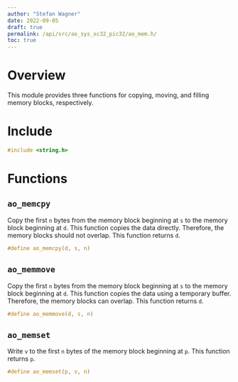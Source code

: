 ```yaml
---
author: "Stefan Wagner"
date: 2022-09-05
draft: true
permalink: /api/src/ao_sys_xc32_pic32/ao_mem.h/
toc: true
---
```


# Overview

This module provides three functions for copying, moving, and filling memory blocks, respectively.

# Include

```c
#include <string.h>
```

# Functions

## `ao_memcpy`

Copy the first `n` bytes from the memory block beginning at `s` to the memory block beginning at `d`. This function copies the data directly. Therefore, the memory blocks should not overlap. This function returns `d`.

```c
#define ao_memcpy(d, s, n)
```

## `ao_memmove`

Copy the first `n` bytes from the memory block beginning at `s` to the memory block beginning at `d`. This function copies the data using a temporary buffer. Therefore, the memory blocks can overlap. This function returns `d`.

```c
#define ao_memmove(d, s, n)
```

## `ao_memset`

Write `v` to the first `n` bytes of the memory block beginning at `p`. This function returns `p`.

```c
#define ao_memset(p, v, n)
```

